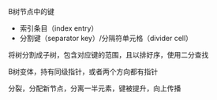 B树节点中的键

-   索引条目（index entry）
-   分割键（separator key）/分隔符单元格（divider cell）

将树分割成子树，包含对应键的范围，且以排好序，使用二分查找



B树变体，持有同级指针，或者两个方向都有指针



分裂，分配新节点，分离一半元素，键被提升，向上传播